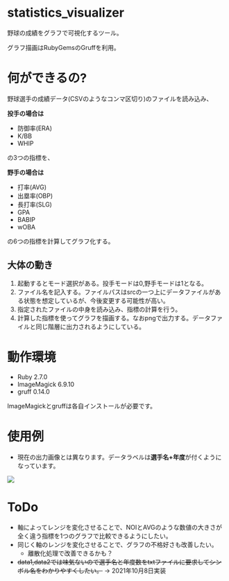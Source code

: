 # statistics_visualizer

野球の成績をグラフで可視化するツール。

グラフ描画はRubyGemsのGruffを利用。

# 何ができるの?

野球選手の成績データ(CSVのようなコンマ区切り)のファイルを読み込み、

**投手の場合は**

- 防御率(ERA)
- K/BB
- WHIP

の3つの指標を、

**野手の場合は**

- 打率(AVG)
- 出塁率(OBP)
- 長打率(SLG)
- GPA
- BABIP
- wOBA

の6つの指標を計算してグラフ化する。

## 大体の動き

1. 起動するとモード選択がある。投手モードは0,野手モードは1となる。
2. ファイル名を記入する。ファイルパスはsrcの一つ上にデータファイルがある状態を想定しているが、今後変更する可能性が高い。
3. 指定されたファイルの中身を読み込み、指標の計算を行う。
4. 計算した指標を使ってグラフを描画する。なおpngで出力する。データファイルと同じ階層に出力されるようにしている。

# 動作環境

- Ruby 2.7.0
- ImageMagick 6.9.10
- gruff 0.14.0

ImageMagickとgruffは各自インストールが必要です。

# 使用例
- 現在の出力画像とは異なります。データラベルは**選手名+年度**が付くようになっています。

![](https://user-images.githubusercontent.com/89633058/136235203-e7936ca2-9369-4a92-b09e-ef5888761e22.png)

# ToDo

- 軸によってレンジを変化させることで、NOIとAVGのような数値の大きさが全く違う指標を1つのグラフで比較できるようにしたい。
- 同じく軸のレンジを変化させることで、グラフの不格好さも改善したい。
    - 離散化処理で改善できるかも？
- ~~data1,data2では味気ないので選手名と年度数をtxtファイルに要求してシンボル名をわかりやすくしたい。~~ → 2021年10月8日実装